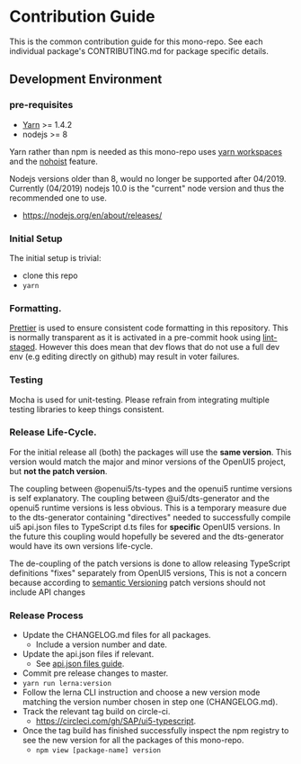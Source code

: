 # Contribution Guide

This is the common contribution guide for this mono-repo.
See each individual package's CONTRIBUTING.md for package specific details.

## Development Environment

### pre-requisites

- [Yarn](https://yarnpkg.com/lang/en/docs/install/) >= 1.4.2
- nodejs >= 8

Yarn rather than npm is needed as this mono-repo uses [yarn workspaces](https://yarnpkg.com/lang/en/docs/workspaces/)
and the [nohoist](https://yarnpkg.com/blog/2018/02/15/nohoist/) feature.

Nodejs versions older than 8, would no longer be supported after 04/2019.
Currently (04/2019) nodejs 10.0 is the "current" node version and thus the recommended one to use.

- https://nodejs.org/en/about/releases/

### Initial Setup

The initial setup is trivial:

- clone this repo
- `yarn`

### Formatting.

[Prettier](https://prettier.io/) is used to ensure consistent code formatting in this repository.
This is normally transparent as it is activated in a pre-commit hook using [lint-staged](https://github.com/okonet/lint-staged).
However this does mean that dev flows that do not use a full dev env (e.g editing directly on github)
may result in voter failures.

### Testing

Mocha is used for unit-testing.
Please refrain from integrating multiple testing libraries to keep things consistent.

### Release Life-Cycle.

For the initial release all (both) the packages will use the **same version**.
This version would match the major and minor versions of the OpenUI5 project, but **not the patch version**.

The coupling between @openui5/ts-types and the openui5 runtime versions is self explanatory.
The coupling between @ui5/dts-generator and the openui5 runtime versions is less obvious.
This is a temporary measure due to the dts-generator containing "directives" needed
to successfully compile ui5 api.json files to TypeScript d.ts files for **specific** OpenUI5 versions.
In the future this coupling would hopefully be severed and the dts-generator would have its own versions life-cycle.

The de-coupling of the patch versions is done to allow releasing TypeScript definitions "fixes" separately from
OpenUI5 versions, This is not a concern because according to [semantic Versioning][semver] patch versions should not include API changes

### Release Process

- Update the CHANGELOG.md files for all packages.
  - Include a version number and date.
- Update the api.json files if relevant.
  - See [api.json files guide](./packages/ts-types/CONTRIBUTING.md#updating-openui5-version).
- Commit pre release changes to master.
- `yarn run lerna:version`
- Follow the lerna CLI instruction and choose a new version mode matching the version number
  chosen in step one (CHANGELOG.md).
- Track the relevant tag build on circle-ci.
  - https://circleci.com/gh/SAP/ui5-typescript.
- Once the tag build has finished successfully inspect the npm registry to see the new version
  for all the packages of this mono-repo.
  - `npm view [package-name] version`

[semver]: https://semver.org/#semantic-versioning-200
